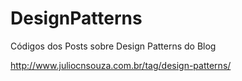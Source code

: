 DesignPatterns
==============

Códigos dos Posts sobre Design Patterns do Blog

http://www.juliocnsouza.com.br/tag/design-patterns/
